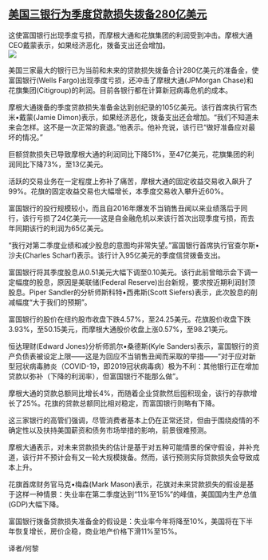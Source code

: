 <!--1594767134000-->
[美国三银行为季度贷款损失拨备280亿美元](https://cn.ft.com/story/001088545?full=y)
------

<div></div><div class="story-lead">这使富国银行出现季度亏损，而摩根大通和花旗集团的利润受到冲击。摩根大通CEO戴蒙表示，如果经济恶化，拨备支出还会增加。</div><div class=" story-image image"><img src="https://thumbor.ftacademy.cn/unsafe/1340x754/https://thumbor.ftacademy.cn/unsafe/picture/6/000088526_piclink.jpg"></div><div class="story-body"><div id="story-body-container"><p>美国三家最大的银行已为当前和未来的贷款损失拨备合计280亿美元的准备金，使富国银行(Wells Fargo)出现季度亏损，还冲击了摩根大通(JPMorgan Chase)和花旗集团(Citigroup)的利润。目前各银行都在计算新冠病毒危机的成本。</p><p>摩根大通拨备的季度贷款损失准备金达到创纪录的105亿美元。该行首席执行官杰米•戴蒙(Jamie Dimon)表示，如果经济恶化，拨备支出还会增加。“我们不知道未来会怎样。这不是一次正常的衰退。”他表示。他补充说，该行已“做好准备应对最坏的情况。”</p><p>巨额贷款损失已导致摩根大通的利润同比下降51%，至47亿美元，花旗集团的利润同比下降73%，至13亿美元。</p><p>活跃的交易业务在一定程度上弥补了痛苦，摩根大通的固定收益交易收入飙升了99%。花旗的固定收益交易也大幅增长，本季度交易收入攀升近60%。</p><div  data-o-ads-name="mpu-middle1" class="o-ads in-article-advert" data-o-ads-formats-default="false"  data-o-ads-formats-small="FtcMobileMpu"  data-o-ads-formats-medium="FtcMpu" data-o-ads-formats-large="FtcMpu" data-o-ads-formats-extra="FtcMpu" data-o-ads-targeting="cnpos=middle1;" data-cy='[{"devices":["PC","iPhoneWeb","AndroidWeb","iPhoneApp","AndroidApp"],"pattern":"MPU","position":"Middle1","container":"mpuInStory"}]'></div><p>富国银行的投行规模较小，而且自2016年爆发不当销售丑闻以来业绩落后于同行，该行亏损了24亿美元——这是自金融危机以来该行首次出现季度亏损，而去年同期该行的利润为65亿美元。</p><p>“我行对第二季度业绩和减少股息的意图均非常失望。”富国银行首席执行官查尔斯•沙夫(Charles Scharf)表示。该行计入95亿美元的季度信贷拨备支出。</p><p>富国银行将其季度股息从0.51美元大幅下调至0.10美元。该行此前曾暗示会下调一定幅度的股息，原因是美联储(Federal Reserve)出台新规，要求按近期利润封顶股息。Piper Sandler的分析师斯科特•西弗斯(Scott Siefers)表示，此次股息的削减幅度“大于我们的预期”。</p><p>富国银行的股价在纽约股市收盘下跌4.57%，至24.25美元。花旗股价收盘下跌3.93%，至50.15美元，而摩根大通股价收盘上涨0.57%，至98.21美元。</p><p>恒达理财(Edward Jones)分析师凯尔•桑德斯(Kyle Sanders)表示，富国银行的资产负债表被设定上限——这是为回应不当销售丑闻而采取的举措——“对于应对新型冠状病毒肺炎（COVID-19，即2019冠状病毒病）极为不利：其他银行正在增加贷款以弥补（下降的利润率），但富国银行不能那么做”。</p><p>摩根大通的贷款总额同比增长4%，而随着企业贷款然后囤积现金，该行的存款增长了25%。花旗的贷款总额同比相对稳定，而富国银行则略有下降。</p><div data-o-ads-name="mpu-middle2" class="o-ads in-article-advert" data-o-ads-formats-default="false"  data-o-ads-formats-small="FtcMobileMpu"  data-o-ads-formats-medium="false" data-o-ads-formats-large="false" data-o-ads-formats-extra="false" data-o-ads-targeting="cnpos=middle2;" data-cy='[{"devices":["iPhoneWeb","AndroidWeb","iPhoneApp","AndroidApp"],"pattern":"MPU","position":"Middle2","container":"mpuInStory"}]'></div><p>这三家银行的高管们强调，尽管消费者基本上仍在正常还贷，但由于围绕疫情的不确定性以及扶持美国薪资和债务市场举措的影响，前景很难预测。</p><p>摩根大通表示，对未来贷款损失的估计是基于对五种可能情景的保守假设，并补充道，该行并不预计会有又一轮大规模拨备。然而，该行预测实际贷款损失会导致成本上升。</p><p>花旗首席财务官马克•梅森(Mark Mason)表示，花旗对未来贷款损失的假设是基于这样一种情景：失业率在第二季度达到“11%至15%”的峰值，美国国内生产总值(GDP)大幅下降。</p><p>富国银行拨备贷款损失准备金的假设是：失业率今年将降至10%，美国将在下半年恢复增长，房价企稳，商业地产价格下滑11%至15%。</p><p>译者/何黎</p></div><div class="clearfloat"></div></div>
